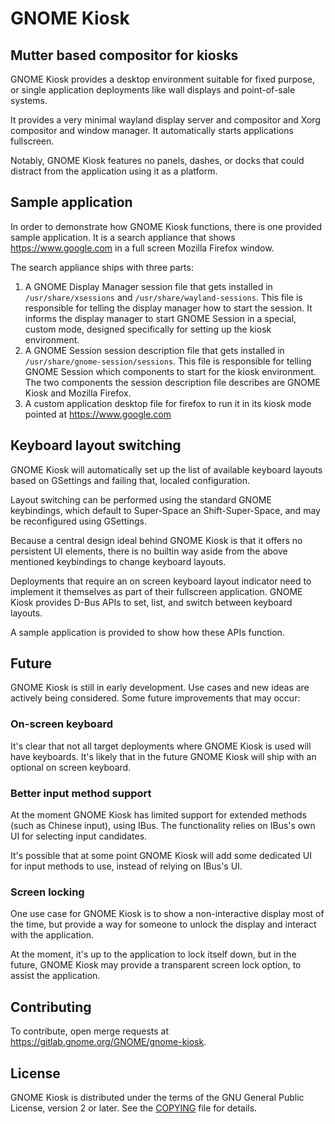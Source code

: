 # GNOME Kiosk
## Mutter based compositor for kiosks
GNOME Kiosk provides a desktop environment suitable for fixed purpose, or
single application deployments like wall displays and point-of-sale systems.

It provides a very minimal wayland display server and compositor and Xorg
compositor and window manager. It automatically starts applications fullscreen.

Notably, GNOME Kiosk features no panels, dashes, or docks that could distract
from the application using it as a platform.

## Sample application
In order to demonstrate how GNOME Kiosk functions, there is one provided sample
application. It is a search appliance that shows https://www.google.com in a
full screen Mozilla Firefox window.

The search appliance ships with three parts:

1. A GNOME Display Manager session file that gets installed in
   `/usr/share/xsessions` and `/usr/share/wayland-sessions`.
   This file is responsible for telling the display manager how to start the
   session. It informs the display manager to start GNOME Session in a special,
   custom mode, designed specifically for setting up the kiosk environment.
1. A GNOME Session session description file that gets installed in
   `/usr/share/gnome-session/sessions`. This file is responsible for telling
   GNOME Session which components to start for the kiosk environment. The two
   components the session description file describes are GNOME Kiosk and
   Mozilla Firefox.
1. A custom application desktop file for firefox to run it in its kiosk mode pointed
   at https://www.google.com

## Keyboard layout switching
GNOME Kiosk will automatically set up the list of available keyboard layouts based
on GSettings and failing that, localed configuration.

Layout switching can be performed using the standard GNOME keybindings, which default
to Super-Space an Shift-Super-Space, and may be reconfigured using GSettings.

Because a central design ideal behind GNOME Kiosk is that it offers no persistent UI
elements, there is no builtin way aside from the above mentioned keybindings to change
keyboard layouts.

Deployments that require an on screen keyboard layout indicator need to implement it
themselves as part of their fullscreen application. GNOME Kiosk provides D-Bus APIs
to set, list, and switch between keyboard layouts.

A sample application is provided to show how these APIs function.

## Future
GNOME Kiosk is still in early development. Use cases and new ideas are actively
being considered. Some future improvements that may occur:

### On-screen keyboard
It's clear that not all target deployments where GNOME Kiosk is used will have keyboards.
It's likely that in the future GNOME Kiosk will ship with an optional on screen keyboard.

### Better input method support
At the moment GNOME Kiosk has limited support for extended methods (such as Chinese input),
using IBus. The functionality relies on IBus's own UI for selecting input candidates.

It's possible that at some point GNOME Kiosk will add some dedicated UI for input methods to
use, instead of relying on IBus's UI.

### Screen locking
One use case for GNOME Kiosk is to show a non-interactive display most of the time, but
provide a way for someone to unlock the display and interact with the application.

At the moment, it's up to the application to lock itself down, but in the future, GNOME
Kiosk may provide a transparent screen lock option, to assist the application.

## Contributing

To contribute, open merge requests at https://gitlab.gnome.org/GNOME/gnome-kiosk.

## License
GNOME Kiosk is distributed under the terms of the GNU General Public License,
version 2 or later. See the [COPYING][license] file for details.

[license]: COPYING
